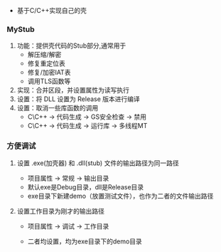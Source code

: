 - 基于C/C++实现自己的壳

### MyStub

1. 功能：提供壳代码的Stub部分,通常用于
    - 解压缩/解密
    - 修复重定位表
    - 修复/加密IAT表
    - 调用TLS函数等
2. 实现：合并区段，并设置属性为读写执行
3. 设置：将 DLL 设置为 Release 版本进行编译
4. 设置：取消一些库函数的调用
    - C\C++ -> 代码生成 -> GS安全检查 -> 禁用
    - C\C++ -> 代码生成 -> 运行库 -> 多线程MT

### 方便调试

1. 设置 .exe(加壳器) 和 .dll(stub) 文件的输出路径为同一路径

    - 项目属性 -> 常规 -> 输出目录
    - 默认exe是Debug目录，dll是Release目录
    - exe目录下新建demo（放置测试文件），也作为二者的文件输出路径

2. 设置工作目录为刚才的输出路径

    - 项目属性 -> 调试 -> 工作目录

    - 二者均设置，均为exe目录下的demo目录

        

